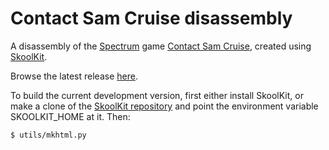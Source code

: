 Contact Sam Cruise disassembly
==============================

A disassembly of the [Spectrum](http://en.wikipedia.org/wiki/ZX_Spectrum) game
[Contact Sam Cruise](http://en.wikipedia.org/wiki/Contact_Sam_Cruise), created
using [SkoolKit](http://skoolkit.ca/).

Browse the latest release [here](http://skoolkid.github.io/contactsamcruise/).

To build the current development version, first either install SkoolKit, or
make a clone of the [SkoolKit repository](https://github.com/skoolkid/skoolkit)
and point the environment variable SKOOLKIT_HOME at it. Then:

    $ utils/mkhtml.py
